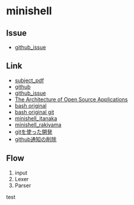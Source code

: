 # minishell

## Issue
- [github_issue](https://github.com/yuki-shimoda-crypto/42_minishell/issues)

## Link
- [subject_pdf](https://cdn.intra.42.fr/pdf/pdf/65564/en.subject.pdf)
- [github](https://github.com/yuki-shimoda-crypto/42_minishell)
- [github_issue](https://github.com/yuki-shimoda-crypto/42_minishell/issues)
- [The Architecture of Open Source Applications](https://aosabook.org/en/index.html)
- [bash original](https://savannah.gnu.org/projects/bash/#devtools)
- [bash original git](https://savannah.gnu.org/git/?group=bash)
- [minishell_jtanaka](https://jun-networks.hatenablog.com/entry/2021/07/02/034002)
- [minishell_rakiyama](https://rakiyama0229.hatenablog.jp/entry/2021/10/05/120920)
- [gitを使った開発](https://qiita.com/keitean/items/eb0f00cb13d29c624ab1)
- [github通知の削除](https://github.com/settings/notifications)

## Flow
1. input
1. Lexer
1. Parser

test
